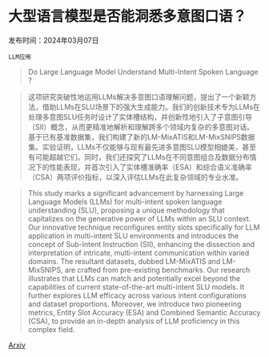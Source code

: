 # 大型语言模型是否能洞悉多意图口语？

发布时间：2024年03月07日

`LLM应用`

> Do Large Language Model Understand Multi-Intent Spoken Language ?

> 这项研究突破性地运用LLMs解决多意图口语理解问题，提出了一个新颖方法，借助LLMs在SLU场景下的强大生成能力。我们的创新技术专为LLMs在处理多意图SLU任务时设计了实体槽结构，并创新性地引入了子意图引导（SII）概念，从而更精准地解析和理解跨多个领域内复杂的多意图对话。基于已有基准数据集，我们构建了新的LM-MixATIS和LM-MixSNIPS数据集。实验证明，LLMs不仅能够与现有最先进多意图SLU模型相媲美，甚至有可能超越它们。同时，我们还探究了LLMs在不同意图组合及数据分布情况下的性能表现，并首次引入了实体槽准确率（ESA）和综合语义准确率（CSA）两项评价指标，以深入评估LLMs在此复杂领域的专业水准。

> This study marks a significant advancement by harnessing Large Language Models (LLMs) for multi-intent spoken language understanding (SLU), proposing a unique methodology that capitalizes on the generative power of LLMs within an SLU context. Our innovative technique reconfigures entity slots specifically for LLM application in multi-intent SLU environments and introduces the concept of Sub-Intent Instruction (SII), enhancing the dissection and interpretation of intricate, multi-intent communication within varied domains. The resultant datasets, dubbed LM-MixATIS and LM-MixSNIPS, are crafted from pre-existing benchmarks. Our research illustrates that LLMs can match and potentially excel beyond the capabilities of current state-of-the-art multi-intent SLU models. It further explores LLM efficacy across various intent configurations and dataset proportions. Moreover, we introduce two pioneering metrics, Entity Slot Accuracy (ESA) and Combined Semantic Accuracy (CSA), to provide an in-depth analysis of LLM proficiency in this complex field.

[Arxiv](https://arxiv.org/abs/2403.04481)